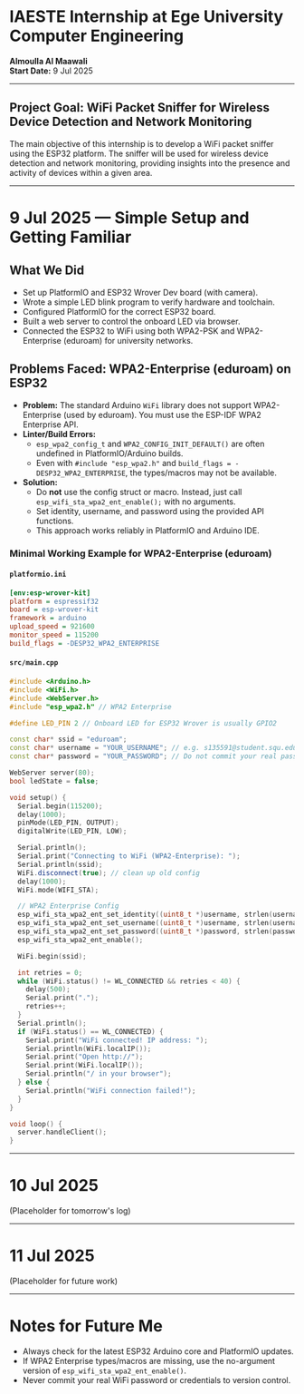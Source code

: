 # IAESTE Internship at Ege University Computer Engineering
**Almoulla Al Maawali**  
**Start Date:** 9 Jul 2025

---

## Project Goal: WiFi Packet Sniffer for Wireless Device Detection and Network Monitoring
The main objective of this internship is to develop a WiFi packet sniffer using the ESP32 platform. The sniffer will be used for wireless device detection and network monitoring, providing insights into the presence and activity of devices within a given area.

---

# 9 Jul 2025 — Simple Setup and Getting Familiar

## What We Did
- Set up PlatformIO and ESP32 Wrover Dev board (with camera).
- Wrote a simple LED blink program to verify hardware and toolchain.
- Configured PlatformIO for the correct ESP32 board.
- Built a web server to control the onboard LED via browser.
- Connected the ESP32 to WiFi using both WPA2-PSK and WPA2-Enterprise (eduroam) for university networks.

## Problems Faced: WPA2-Enterprise (eduroam) on ESP32
- **Problem:** The standard Arduino `WiFi` library does not support WPA2-Enterprise (used by eduroam). You must use the ESP-IDF WPA2 Enterprise API.
- **Linter/Build Errors:**
  - `esp_wpa2_config_t` and `WPA2_CONFIG_INIT_DEFAULT()` are often undefined in PlatformIO/Arduino builds.
  - Even with `#include "esp_wpa2.h"` and `build_flags = -DESP32_WPA2_ENTERPRISE`, the types/macros may not be available.
- **Solution:**
  - Do **not** use the config struct or macro. Instead, just call `esp_wifi_sta_wpa2_ent_enable();` with no arguments.
  - Set identity, username, and password using the provided API functions.
  - This approach works reliably in PlatformIO and Arduino IDE.

### Minimal Working Example for WPA2-Enterprise (eduroam)

#### `platformio.ini`
```ini
[env:esp-wrover-kit]
platform = espressif32
board = esp-wrover-kit
framework = arduino
upload_speed = 921600
monitor_speed = 115200
build_flags = -DESP32_WPA2_ENTERPRISE
```

#### `src/main.cpp`
```cpp
#include <Arduino.h>
#include <WiFi.h>
#include <WebServer.h>
#include "esp_wpa2.h" // WPA2 Enterprise

#define LED_PIN 2 // Onboard LED for ESP32 Wrover is usually GPIO2

const char* ssid = "eduroam";
const char* username = "YOUR_USERNAME"; // e.g. s135591@student.squ.edu.om
const char* password = "YOUR_PASSWORD"; // Do not commit your real password

WebServer server(80);
bool ledState = false;

void setup() {
  Serial.begin(115200);
  delay(1000);
  pinMode(LED_PIN, OUTPUT);
  digitalWrite(LED_PIN, LOW);

  Serial.println();
  Serial.print("Connecting to WiFi (WPA2-Enterprise): ");
  Serial.println(ssid);
  WiFi.disconnect(true); // clean up old config
  delay(1000);
  WiFi.mode(WIFI_STA);

  // WPA2 Enterprise Config
  esp_wifi_sta_wpa2_ent_set_identity((uint8_t *)username, strlen(username));
  esp_wifi_sta_wpa2_ent_set_username((uint8_t *)username, strlen(username));
  esp_wifi_sta_wpa2_ent_set_password((uint8_t *)password, strlen(password));
  esp_wifi_sta_wpa2_ent_enable();

  WiFi.begin(ssid);

  int retries = 0;
  while (WiFi.status() != WL_CONNECTED && retries < 40) {
    delay(500);
    Serial.print(".");
    retries++;
  }
  Serial.println();
  if (WiFi.status() == WL_CONNECTED) {
    Serial.print("WiFi connected! IP address: ");
    Serial.println(WiFi.localIP());
    Serial.print("Open http://");
    Serial.print(WiFi.localIP());
    Serial.println("/ in your browser");
  } else {
    Serial.println("WiFi connection failed!");
  }
}

void loop() {
  server.handleClient();
}
```

---

# 10 Jul 2025
(Placeholder for tomorrow's log)

---

# 11 Jul 2025
(Placeholder for future work)

---

# Notes for Future Me
- Always check for the latest ESP32 Arduino core and PlatformIO updates.
- If WPA2 Enterprise types/macros are missing, use the no-argument version of `esp_wifi_sta_wpa2_ent_enable()`.
- Never commit your real WiFi password or credentials to version control. 